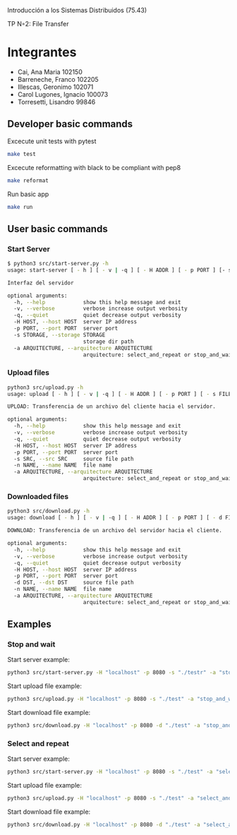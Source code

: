 Introducción a los Sistemas Distribuidos (75.43)

TP N◦2: File Transfer

# Integrantes

- Cai, Ana Maria 102150
- Barreneche, Franco 102205
- Illescas, Geronimo 102071
- Carol Lugones, Ignacio 100073
- Torresetti, Lisandro 99846

## Developer basic commands

Excecute unit tests with pytest

``` bash
make test
```

Excecute reformatting with black to be compliant with pep8

``` bash
make reformat
```

Run basic app

``` bash
make run
```

## User basic commands

### Start Server

``` bash
$ python3 src/start-server.py -h
usage: start-server [ - h ] [ - v | -q ] [ - H ADDR ] [ - p PORT ] [- s DIRPATH ]

Interfaz del servidor

optional arguments:
  -h, --help            show this help message and exit
  -v, --verbose         verbose increase output verbosity
  -q, --quiet           quiet decrease output verbosity
  -H HOST, --host HOST  server IP address
  -p PORT, --port PORT  server port
  -s STORAGE, --storage STORAGE
                        storage dir path
  -a ARQUITECTURE, --arquitecture ARQUITECTURE
                        arquitecture: select_and_repeat or stop_and_wait
```

### Upload files

``` bash
python3 src/upload.py -h
usage: upload [ - h ] [ - v | -q ] [ - H ADDR ] [ - p PORT ] [ - s FILEPATH ] [ - n FILENAME ]

UPLOAD: Transferencia de un archivo del cliente hacia el servidor.

optional arguments:
  -h, --help            show this help message and exit
  -v, --verbose         verbose increase output verbosity
  -q, --quiet           quiet decrease output verbosity
  -H HOST, --host HOST  server IP address
  -p PORT, --port PORT  server port
  -s SRC, --src SRC     source file path
  -n NAME, --name NAME  file name
  -a ARQUITECTURE, --arquitecture ARQUITECTURE
                        arquitecture: select_and_repeat or stop_and_wait
```

### Downloaded files

``` bash
python3 src/download.py -h
usage: download [ - h ] [ - v | -q ] [ - H ADDR ] [ - p PORT ] [ - d FILEPATH ] [ - n FILENAME ]

DOWNLOAD: Transferencia de un archivo del servidor hacia el cliente.

optional arguments:
  -h, --help            show this help message and exit
  -v, --verbose         verbose increase output verbosity
  -q, --quiet           quiet decrease output verbosity
  -H HOST, --host HOST  server IP address
  -p PORT, --port PORT  server port
  -d DST, --dst DST     source file path
  -n NAME, --name NAME  file name
  -a ARQUITECTURE, --arquitecture ARQUITECTURE
                        arquitecture: select_and_repeat or stop_and_wait
```

## Examples

### Stop and wait

Start server example:

``` bash
python3 src/start-server.py -H "localhost" -p 8080 -s "./testr" -a "stop_and_wait"
```

Start upload file example:

``` bash
python3 src/upload.py -H "localhost" -p 8080 -s "./test" -a "stop_and_wait"
```

Start download file example:

``` bash
python3 src/download.py -H "localhost" -p 8080 -d "./test" -a "stop_and_wait"
```

### Select and repeat

Start server example:

``` bash
python3 src/start-server.py -H "localhost" -p 8080 -s "./test" -a "select_and_repeat"
```

Start upload file example:

``` bash
python3 src/upload.py -H "localhost" -p 8080 -s "./test" -a "select_and_repeat"
```

Start download file example:

``` bash
python3 src/download.py -H "localhost" -p 8080 -d "./test" -a "select_and_repeat"

